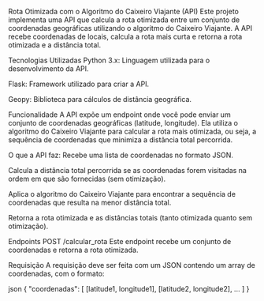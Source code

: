 Rota Otimizada com o Algoritmo do Caixeiro Viajante (API)
Este projeto implementa uma API que calcula a rota otimizada entre um conjunto de coordenadas geográficas utilizando o algoritmo do Caixeiro Viajante. A API recebe coordenadas de locais, calcula a rota mais curta e retorna a rota otimizada e a distância total.

Tecnologias Utilizadas
Python 3.x: Linguagem utilizada para o desenvolvimento da API.

Flask: Framework utilizado para criar a API.

Geopy: Biblioteca para cálculos de distância geográfica.

Funcionalidade
A API expõe um endpoint onde você pode enviar um conjunto de coordenadas geográficas (latitude, longitude). Ela utiliza o algoritmo do Caixeiro Viajante para calcular a rota mais otimizada, ou seja, a sequência de coordenadas que minimiza a distância total percorrida.

O que a API faz:
Recebe uma lista de coordenadas no formato JSON.

Calcula a distância total percorrida se as coordenadas forem visitadas na ordem em que são fornecidas (sem otimização).

Aplica o algoritmo do Caixeiro Viajante para encontrar a sequência de coordenadas que resulta na menor distância total.

Retorna a rota otimizada e as distâncias totais (tanto otimizada quanto sem otimização).

Endpoints
POST /calcular_rota
Este endpoint recebe um conjunto de coordenadas e retorna a rota otimizada.

Requisição
A requisição deve ser feita com um JSON contendo um array de coordenadas, com o formato:

json
{
  "coordenadas": [
    [latitude1, longitude1],
    [latitude2, longitude2],
    ...
  ]
}
